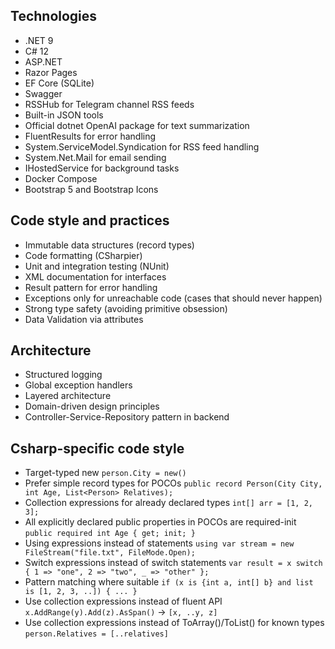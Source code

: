 ## Technologies

- .NET 9
- C# 12
- ASP.NET
- Razor Pages
- EF Core (SQLite)
- Swagger
- RSSHub for Telegram channel RSS feeds
- Built-in JSON tools
- Official dotnet OpenAI package for text summarization
- FluentResults for error handling
- System.ServiceModel.Syndication for RSS feed handling
- System.Net.Mail for email sending
- IHostedService for background tasks
- Docker Compose
- Bootstrap 5 and Bootstrap Icons

## Code style and practices

- Immutable data structures (record types)
- Code formatting (CSharpier)
- Unit and integration testing (NUnit)
- XML documentation for interfaces
- Result pattern for error handling
- Exceptions only for unreachable code (cases that should never happen)
- Strong type safety (avoiding primitive obsession)
- Data Validation via attributes

## Architecture

- Structured logging
- Global exception handlers
- Layered architecture
- Domain-driven design principles
- Controller-Service-Repository pattern in backend

## Csharp-specific code style

- Target-typed new `person.City = new()`
- Prefer simple record types for POCOs `public record Person(City City, int Age, List<Person> Relatives);`
- Collection expressions for already declared types `int[] arr = [1, 2, 3];`
- All explicitly declared public properties in POCOs are required-init `public required int Age { get; init; }`
- Using expressions instead of statements `using var stream = new FileStream("file.txt", FileMode.Open);`
- Switch expressions instead of switch statements `var result = x switch { 1 => "one", 2 => "two", _ => "other" };`
- Pattern matching where suitable `if (x is {int a, int[] b} and list is [1, 2, 3, ..]) { ... }`
- Use collection expressions instead of fluent API `x.AddRange(y).Add(z).AsSpan()` -> `[x, ..y, z]`
- Use collection expressions instead of ToArray()/ToList() for known types `person.Relatives = [..relatives]`
